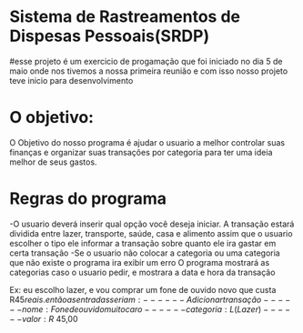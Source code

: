# Sistema de Rastreamentos de Dispesas Pessoais(SRDP)

#esse projeto é um exercicio de progamação que foi iniciado no dia 5 de maio onde nos tivemos a nossa primeira reunião 
e com isso nosso projeto teve inicio para desenvolvimento

# O objetivo:
O Objetivo do nosso programa é ajudar o usuario a melhor controlar suas finanças e organizar suas transações por categoria para ter uma ideia melhor de seus gastos.

# Regras do programa
-O usuario deverá inserir qual opção você deseja iniciar.
 A transação estará dividida entre lazer, transporte, saúde, casa e alimento
 assim que o usuario escolher o tipo ele informar a transação sobre quanto ele ira gastar em certa transação 
 -Se o usuario não colocar a categoria ou uma categoria que não existe o programa ira exibir um erro
O programa mostrará as categorias caso o usuario pedir, e mostrara a data e hora da transação
 
Ex: eu escolho lazer, e vou comprar um fone de ouvido novo que custa R$45 reais.
    então as entradas seriam:
------Adicionar transação
------nome:Fone de ouvido muito caro
------categoria: L(Lazer)
------valor: R$ 45,00
